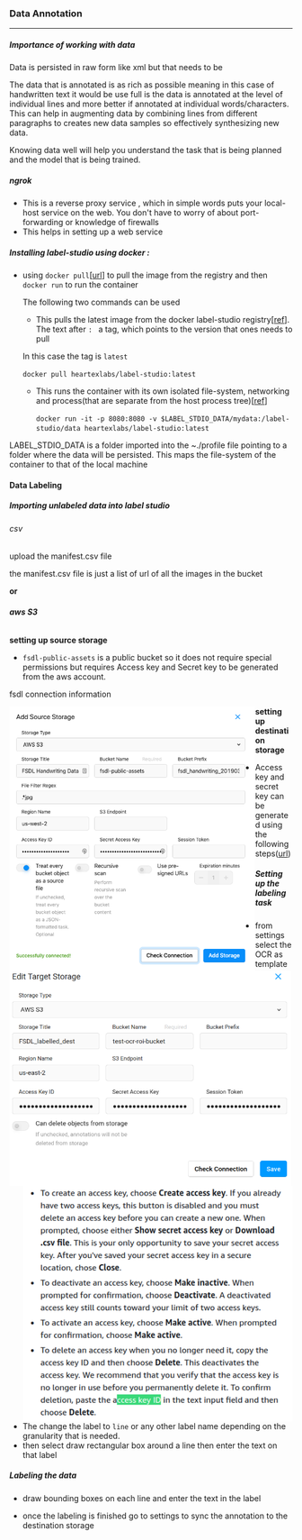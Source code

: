 ### Data Annotation 

----

##### **Importance of working with data**

Data is persisted in raw form like xml but that needs to be 

The data that is annotated is as rich as possible meaning in this case of handwritten text it would be use full is the data is annotated at the level of individual lines and more better if annotated at individual words/characters. This can help in augmenting data by combining lines from different paragraphs to creates new data samples so effectively synthesizing new data.

Knowing data well will help you understand the task that is being planned and the model that is being trained. 

##### **ngrok**  

- This is a reverse proxy service , which in simple words puts your local-host service on the web. You don't have to worry of about port-forwarding or knowledge of firewalls
- This helps in setting up a web service

##### **Installing label-studio using docker :**

- using `docker pull`[[url](https://docs.docker.com/engine/reference/commandline/pull/)] to pull the image from the registry  and then `docker run` to run the container

  The following two commands can be used 

  - This pulls the latest image from the docker label-studio registry[[ref](https://www.educba.com/docker-pull/)]. The text after `: ` a tag, which points to the version that ones needs to pull

  In this case the tag is `latest`

  `docker pull heartexlabs/label-studio:latest`

  - This runs the container with its own isolated file-system, networking  and process(that are separate from the host process tree)[[ref](https://docs.docker.com/engine/reference/run/)]

    `docker run -it -p 8080:8080 -v $LABEL_STDIO_DATA/mydata:/label-studio/data heartexlabs/label-studio:latest`

LABEL_STDIO_DATA is a folder imported into the ~./profile file pointing to a folder where the data will be persisted. This maps the file-system of the container to that of the local machine

#### Data Labeling

##### Importing unlabeled data into label studio

###### *csv*

upload the manifest.csv file

the manifest.csv file is just a list of url of all the images in the bucket

**or**

###### ***aws S3***

**setting up source storage**

-  `fsdl-public-assets` is a public bucket so it does not require special permissions but requires Access key and Secret key to be generated from the aws account.

  fsdl connection information

  <img src="./assets/images/s3_label_std_infor.png" alt="image-20220811100624659" style="zoom: 60%;" align="left"/>

**setting up destination storage**

<img src="./assets/images/S3_dest.png" alt="image-20220811100624659" style="zoom: 60%;" align="left"/>



- Access key and secret key can be generated using the following steps([url](https://docs.aws.amazon.com/general/latest/gr/aws-sec-cred-types.html))

  <img src="./assets/images/aws_access_key_proc.png" alt="image-20220811100624659" style="zoom: 100%;" align="left"/>

##### Setting up the labeling task

- from settings select the OCR as template
- The change the label to `line` or any other label name depending on the granularity that is needed.
- then select draw rectangular box around a line then enter the text on that label



##### Labeling the data

- draw bounding boxes on each line and enter the text in the label

- once the labeling is finished go to settings to sync the annotation to the destination storage

  







